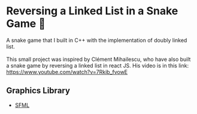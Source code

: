# Reversing a Linked List in a Snake Game :snake: #
A snake game that I built in C++ with the implementation of doubly linked list.<br></br>
This small project was inspired by Clément Mihailescu, who have also built a snake game by reversing
a linked list in react JS. His video is in this link: https://www.youtube.com/watch?v=7Rkib_fvowE

## Graphics Library ##
- <a href="https://github.com/SFML/SFML">SFML</a>
